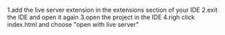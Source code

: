 1.add the live server extension in the extensions section of your IDE
2.exit the IDE and open it again
3.open the project in the IDE
4.righ click index.html and choose "open with live server"